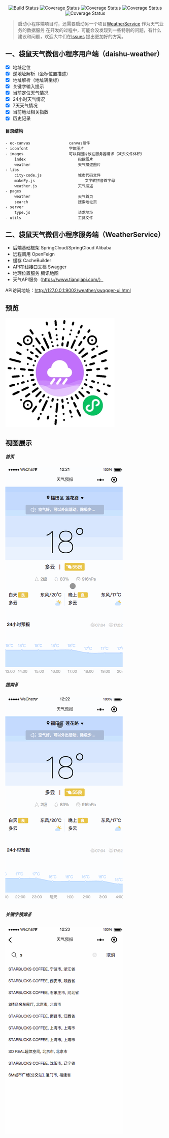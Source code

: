  <p align="center">
   <img src="https://img.shields.io/badge/JDK-1.8+-green.svg" alt="Build Status">
   <img src="https://img.shields.io/badge/Spring%20Cloud%20Alibaba-2.2.2.RELEAS-blue.svg" alt="Coverage Status">
   <img src="https://img.shields.io/badge/Spring%20Cloud-Hoxton.SR1-blue.svg" alt="Coverage Status">
   <img src="https://img.shields.io/badge/SpringBoot-2.3.7.RELEASE-brightgreen" alt="Coverage Status">
   <img src="https://img.shields.io/badge/Swagger-2.10.5-brightgreen" alt="Coverage Status">
 </p> 
 
> 启动小程序端项目时，还需要启动另一个项目[WeatherService](https://github.com/yundianzixun/daishu-service/tree/main/WeatherService) 作为天气业务的数据服务
> 在开发的过程中，可能会没发现到一些特别的问题，有什么建议和问题，欢迎大牛们在[Issues](https://github.com/yundianzixun/daishu-service/issues) 提出更加好的方案。


## 一、袋鼠天气微信小程序用户端（daishu-weather）
- [x]  地址定位
- [x]  逆地址解析（坐标位置描述）
- [x]  地址解析（地址转坐标）
- [x]  关键字输入提示
- [x]  当前定位天气情况
- [x]  24小时天气情况
- [x]  7天天气情况
- [x]  当前地址相关指数
- [x]  历史记录

#### 目录结构
```
- ec-canvas                 canvas插件
- iconfont                  字体图片
- images                    可以将图片放在服务器请求（减少文件体积）
    index                       指数图片
    weather                     天气描述图片
- libs                      
    city-code.js                城市代码文件
    makePy.js                      文字转拼音首字母
    weather.js                  天气描述
- pages
    weather                     天气首页
    search                      搜索地址页
- server
    type.js                     请求地址
- utils                         工具文件
```

## 二、袋鼠天气微信小程序服务端（WeatherService）
* 后端基础框架 SpringCloud/SpringCloud Alibaba
* 远程调用 OpenFeign
* 缓存 CacheBuilder
* API在线接口文档 Swagger
* 地理位置服务 腾讯地图
* 天气API服务（https://www.tianqiapi.com/）

API访问地址：http://127.0.0.1:9002/weather/swagger-ui.html

## 预览
<img src="https://github.com/yundianzixun/daishu-service/blob/main/daishu-weather/gif/qr_code.jpg"/>


## 视图展示
##### 首页
<img src="https://github.com/yundianzixun/daishu-service/blob/main/daishu-weather/gif/home.gif"/>

##### 搜索✌️
<img src="https://github.com/yundianzixun/daishu-service/blob/main/daishu-weather/gif/search.gif"/>


##### 关键字搜索✌️
<img src="https://github.com/yundianzixun/daishu-service/blob/main/daishu-weather/gif/search2.gif"/>
